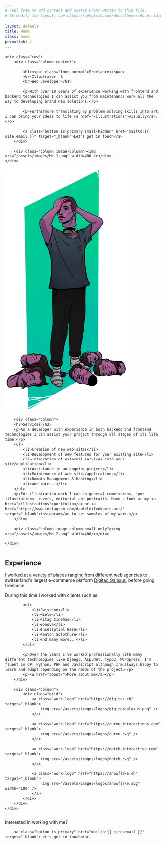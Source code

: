 ```yaml
---
# Feel free to add content and custom Front Matter to this file.
# To modify the layout, see https://jekyllrb.com/docs/themes/#overriding-theme-defaults

layout: default
title: Home
class: home
permalink: /
---
```


<div class="home-introduction wrapper">

    <div class="row">    
        <div class="column content">

            <h1><span class="font-normal">Freelance</span> 
            <br>Illustrator  & 
            <br>Web Developer</h1>

            <p>With over 10 years of experience working with frontend and backend technologies I can assist you from maintenance work all the way to developing brand new solutions.</p>
            
            <p>Furthermore translating my problem solving skills into art, I can bring your ideas to life <a href="/illustrations">visually</a>.</p>

            <a class="button is-primary small-hidden" href="mailto:{{ site.email }}" target="_blank">Let's get in touch</a>
        </div>

        <div class="column image-column"><img src="/assets/images/Me_1.png" width=400 /></div>
    </div>
</div>

<div class="home-services wrapper ">
    <div class="row">    
        <div class="column image-column small-hidden"><img src="/assets/images/Me_2.png" width=400/></div>

        <div class="column">
        <h2>Services</h2>
        <p>As a developer with experience in both backend and frontend technologies I can assist your project through all stages of its life time:</p>
        <ul>
            <li>Creation of new web sites</li>
            <li>Development of new features for your existing site</li>
            <li>Integration of external services into your site/application</li>
            <li>Assistance in an ongoing project</li>
            <li>Maintenance of web sites/applications</li>
            <li>Domain Management & Hosting</li>
            <li>and more...</li>
        </ul>
        <p>For illustration work I can do general commissions, spot illustrations, covers, editorial and portraits. Have a look at my <a href="/illustrations">portfolio</a> or <a href="https://www.instagram.com/danielmilenkovic.art/" target="_blank">instagram</a> to see samples of my work.</p>
        </div>

        <div class="column image-column small-only"><img src="/assets/images/Me_2.png" width=400/></div>

    </div>

</div>

<div class="home-experience wrapper ">
    <div class="row">    
        <div class="column">
            <h2>Experience</h2>
            <p>I worked at a variety of places ranging from different web agencies to switzerland's largest e-commerce platform <a href="https://digitec.ch" target="_blank">Digitec Galaxus</a>, before going freelance.</p>
            <p>During this time I worked with clients such as:</p>

            <ul>
                <li>Swisscom</li>
                <li>Miele</li>
                <li>Kitag Cinemas</li>
                <li>Sonova</li>
                <li>Inselsptial Bern</li>
                <li>Kanton Solothurn</li>
                <li>and many more...</li>
            </ul>

            <p>Over the years I've worked professionally with many different technologies like Django, Asp.Net, Typo3, Wordpress. I'm fluent in C#, Python, PHP and Javascript although I'm always happy to learn and adapt depending on the needs of the project.</p>
            <p><a href="about/">More about me</a></p>
        </div>

        <div class="column">
            <div class="grid">
                <a class="work-logo" href="https://digitec.ch" target="_blank">
                    <img src="/assets/images/logos/digitecgalaxus.png" />
                </a>

                <a class="work-logo" href="https://curve-interactions.com" target="_blank">
                    <img src="/assets/images/logos/curve.svg" />
                </a>

                <a class="work-logo" href="https://notch-interactive.com" target="_blank">
                    <img src="/assets/images/logos/notch.svg" />
                </a>

                <a class="work-logo" href="https://snowflake.ch" target="_blank">
                    <img src="/assets/images/logos/snowflake.svg" width="100" />
                </a>
            </div>
        </div>
    </div>
</div>

<div class="home-call-to-action">
<div class="wrapper">
        <p>Interested in working with me?</p>

        <a class="button is-primary" href="mailto:{{ site.email }}" target="_blank">Let's get in touch</a>
   </div>
</div>